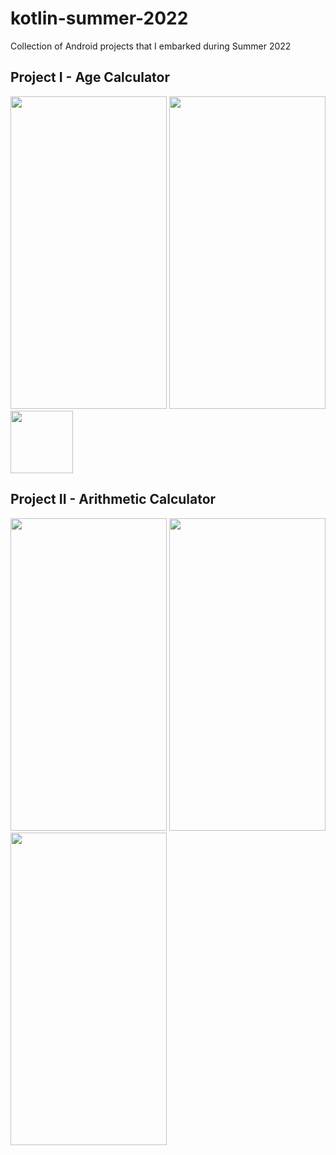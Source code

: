 # kotlin-summer-2022
Collection of Android projects that I embarked during Summer 2022

## Project I - Age Calculator

<p float="left">
  <img src="https://user-images.githubusercontent.com/52235302/169298600-c5e2ed61-3836-469f-a4b5-85cc346d6840.png" width="250" height="500">
  <img src="https://user-images.githubusercontent.com/52235302/169298608-3f1b5c44-405e-429e-aee1-520abb9bd879.png" width="250" height="500">
  <img src="/img3.png" width="100" />
</p>


## Project II - Arithmetic Calculator
<p float="left">
  <img src="https://user-images.githubusercontent.com/52235302/169298976-ed92943d-57fe-4115-8005-ce235f904c1f.png" width="250" height="500">
  <img src="https://user-images.githubusercontent.com/52235302/169298989-95ab7876-a687-410f-84a1-ae4ee354e89c.png" width="250" height="500">
  <img src="https://user-images.githubusercontent.com/52235302/169299115-42b29118-d964-42f1-ac69-c059fc10e13a.png" width="250" height="500">
</p>

